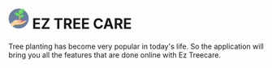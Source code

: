# <img src="/assets/icon.png" width="40"> EZ TREE CARE
Tree planting has become very popular in today's life. So the application will bring you all the features that are done online with Ez Treecare.
